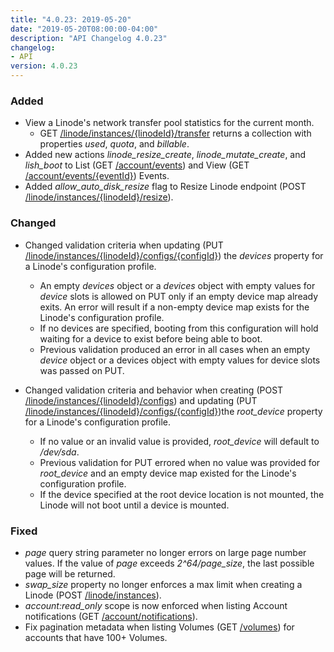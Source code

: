 ```yaml
---
title: "4.0.23: 2019-05-20"
date: "2019-05-20T08:00:00-04:00"
description: "API Changelog 4.0.23"
changelog:
- API
version: 4.0.23
---
```


### Added

- View a Linode's network transfer pool statistics for the current month.
    - GET [/linode/instances/{linodeId}/transfer](https://www.linode.com/docs/api/linode-instances/) returns a collection with properties *used*, *quota*, and *billable*.
- Added new actions *linode\_resize\_create*, *linode\_mutate\_create*, and *lish\_boot* to List (GET [/account/events](https://www.linode.com/docs/api/account/)) and View (GET [/account/events/{eventId}](https://www.linode.com/docs/api/account/)) Events.
- Added *allow\_auto\_disk\_resize* flag to Resize Linode endpoint (POST [/linode/instances/{linodeId}/resize](https://www.linode.com/docs/api/linode-instances/)).

### Changed

- Changed validation criteria when updating (PUT [/linode/instances/{linodeId}/configs/{configId}](https://www.linode.com/docs/api/linode-instances/)) the *devices* property for a Linode's configuration profile.

    - An empty *devices* object or a *devices* object with empty values for *device* slots is allowed on PUT only if an empty device map already exits. An error will result if a non-empty device map exists for the Linode's configuration profile.
    - If no devices are specified, booting from this configuration will hold waiting for a device to exist before being able to boot.
    - Previous validation produced an error in all cases when an empty *device* object or a devices object with empty values for device slots was passed on PUT.
- Changed validation criteria and behavior when creating (POST [/linode/instances/{linodeId}/configs](https://www.linode.com/docs/api/linode-instances/)) and updating (PUT [/linode/instances/{linodeId}/configs/{configId}](https://www.linode.com/docs/api/linode-instances/))the *root\_device* property for a Linode's configuration profile.
    - If no value or an invalid value is provided, *root\_device* will default to */dev/sda*.
    - Previous validation for PUT errored when no value was provided for *root\_device* and an empty device map existed for the Linode's configuration profile.
    - If the device specified at the root device location is not mounted, the Linode will not boot until a device is mounted.

### Fixed

- *page* query string parameter no longer errors on large page number values. If the value of *page* exceeds *2^64/page\_size*, the last possible page will be returned.
- *swap\_size* property no longer enforces a max limit when creating a Linode (POST [/linode/instances](https://www.linode.com/docs/api/linode-instances/)).
- *account:read\_only* scope is now enforced when listing Account notifications (GET [/account/notifications](https://www.linode.com/docs/api/account/)).
- Fix pagination metadata when listing Volumes (GET [/volumes](https://www.linode.com/docs/api/volumes/)) for accounts that have 100+ Volumes.
